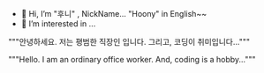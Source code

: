 - 👋 Hi, I’m "후니" , NickName...  "Hoony" in English~~
- 👀 I’m interested in ...


"""안녕하세요. 저는 평범한 직장인 입니다.
그리고, 코딩이 취미입니다..."""


"""Hello. I am an ordinary office worker.
And, coding is a hobby..."""
